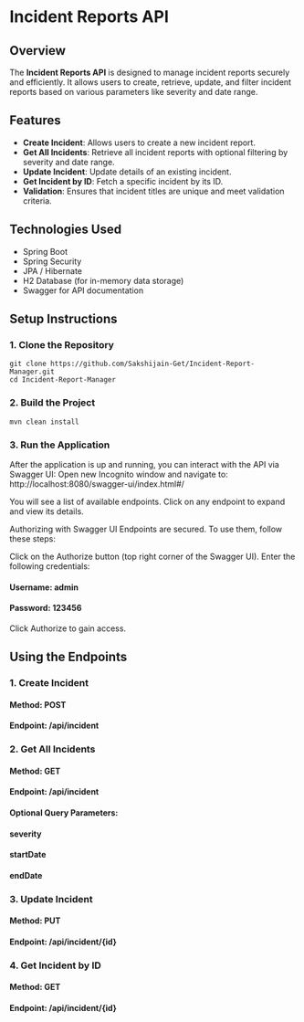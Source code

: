# Incident Reports API

## Overview
The **Incident Reports API** is designed to manage incident reports securely and efficiently. It allows users to create, retrieve, update, and filter incident reports based on various parameters like severity and date range.

## Features
- **Create Incident**: Allows users to create a new incident report.
- **Get All Incidents**: Retrieve all incident reports with optional filtering by severity and date range.
- **Update Incident**: Update details of an existing incident.
- **Get Incident by ID**: Fetch a specific incident by its ID.
- **Validation**: Ensures that incident titles are unique and meet validation criteria.

## Technologies Used
- Spring Boot
- Spring Security
- JPA / Hibernate
- H2 Database (for in-memory data storage)
- Swagger for API documentation

## Setup Instructions

### 1. Clone the Repository
    git clone https://github.com/Sakshijain-Get/Incident-Report-Manager.git
    cd Incident-Report-Manager

### 2. Build the Project

    mvn clean install
### 3. Run the Application
After the application is up and running, you can interact with the API via Swagger UI:
Open new Incognito window and navigate to:
http://localhost:8080/swagger-ui/index.html#/

You will see a list of available endpoints. Click on any endpoint to expand and view its details.

Authorizing with Swagger UI
Endpoints are secured. To use them, follow these steps:

Click on the Authorize button (top right corner of the Swagger UI).
Enter the following credentials:
#### Username: admin
#### Password: 123456
Click Authorize to gain access.

## Using the Endpoints
### 1. Create Incident
#### Method: POST
#### Endpoint: /api/incident
### 2. Get All Incidents
#### Method: GET
#### Endpoint: /api/incident
#### Optional Query Parameters:
#### severity
#### startDate
#### endDate
### 3. Update Incident
#### Method: PUT
#### Endpoint: /api/incident/{id}
### 4. Get Incident by ID
#### Method: GET
#### Endpoint: /api/incident/{id}


